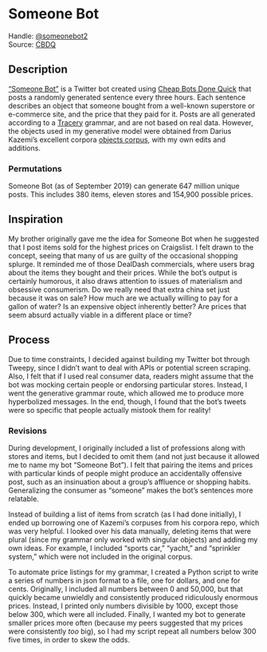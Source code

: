 # Someone Bot
Handle: [@someonebot2](https://twitter.com/SomeoneBot2)<br>
Source: [CBDQ](https://cheapbotsdonequick.com/source/SomeoneBot2)

## Description
[“Someone Bot”]( https://twitter.com/SomeoneBot2) is a Twitter bot created using [Cheap Bots Done Quick]( https://cheapbotsdonequick.com/) that posts a randomly generated sentence every three hours. Each sentence describes an object that someone bought from a well-known superstore or e-commerce site, and the price that they paid for it. Posts are all generated according to a [Tracery]( http://tracery.io/) grammar, and are not based on real data. However, the objects used in my generative model were obtained from Darius Kazemi’s excellent corpora [objects corpus]( https://github.com/dariusk/corpora/blob/master/data/objects/objects.json), with my own edits and additions.

### Permutations
Someone Bot (as of September 2019) can generate 647 million unique posts. This includes 380 items, eleven stores and 154,900 possible prices.

## Inspiration
My brother originally gave me the idea for Someone Bot when he suggested that I post items sold for the highest prices on Craigslist. I felt drawn to the concept, seeing that many of us are guilty of the occasional shopping splurge. It reminded me of those DealDash commercials, where users brag about the items they bought and their prices. While the bot’s output is certainly humorous, it also draws attention to issues of materialism and obsessive consumerism. Do we really need that extra china set just because it was on sale? How much are we actually willing to pay for a gallon of water? Is an expensive object inherently better? Are prices that seem absurd actually viable in a different place or time? 

## Process
Due to time constraints, I decided against building my Twitter bot through Tweepy, since I didn’t want to deal with APIs or potential screen scraping. Also, I felt that if I used real consumer data, readers might assume that the bot was mocking certain people or endorsing particular stores. Instead, I went the generative grammar route, which allowed me to produce more hyperbolized messages. In the end, though, I found that the bot’s tweets were so specific that people actually mistook them for reality!

### Revisions
During development, I originally included a list of professions along with stores and items, but I decided to omit them (and not just because it allowed me to name my bot “Someone Bot”). I felt that pairing the items and prices with particular kinds of people might produce an accidentally offensive post, such as an insinuation about a group’s affluence or shopping habits. Generalizing the consumer as “someone” makes the bot’s sentences more relatable.

Instead of building a list of items from scratch (as I had done initially), I ended up borrowing one of Kazemi’s corpuses from his corpora repo, which was very helpful. I looked over his data manually, deleting items that were plural (since my grammar only worked with singular objects) and adding my own ideas. For example, I included “sports car,” “yacht,” and “sprinkler system,” which were not included in the original corpus.

To automate price listings for my grammar, I created a Python script to write a series of numbers in json format to a file, one for dollars, and one for cents. Originally, I included all numbers between 0 and 50,000, but that quickly became unwieldly and consistently produced ridiculously enormous prices. Instead, I printed only numbers divisible by 1000, except those below 300, which were all included. Finally, I wanted my bot to generate smaller prices more often (because my peers suggested that my prices were consistently *too* big), so I had my script repeat all numbers below 300 five times, in order to skew the odds.
